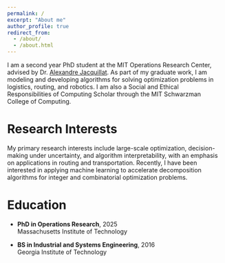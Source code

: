 ```yaml
---
permalink: /
excerpt: "About me"
author_profile: true
redirect_from: 
  - /about/
  - /about.html
---
```



I am a second year PhD student at the MIT Operations Research Center, advised by Dr. [Alexandre Jacquillat](https://mitmgmtfaculty.mit.edu/ajacquillat/). As part of my graduate work, I am modeling and developing algorithms for solving optimization problems in logistics, routing, and robotics. I am also a Social and Ethical Responsibilities of Computing Scholar through the MIT Schwarzman College of Computing. 

Research Interests
======

My primary research interests include large-scale optimization, decision-making under uncertainty, and algorithm interpretability, with an emphasis on applications in routing and transportation. Recently, I have been interested in applying machine learning to accelerate decomposition algorithms for integer and combinatorial optimization problems. 


Education
======

- **PhD in Operations Research**, 2025  \
Massachusetts Institute of Technology

- **BS in Industrial and Systems Engineering**, 2016  \
Georgia Institute of Technology
